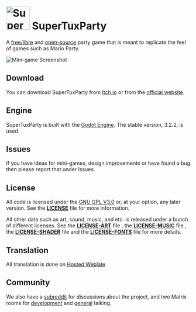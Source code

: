 # <img alt="SuperTuxParty Logo" src="assets/icons/icon-smallest.png" width="64" height="64" /> SuperTuxParty

A [free/libre](https://www.gnu.org/philosophy/free-sw.html) and
[open-source](https://opensource.org/docs/osd/) party game that is meant to
replicate the feel of games such as Mario Party.

![Mini-game Screenshot](screenshot.png)

## Download
You can download SuperTuxParty from [Itch.io](https://anti.itch.io/super-tux-party) or from the [official website](https://supertux.party/download).
## Engine
SuperTuxParty is built with the [Godot Engine](https://godotengine.org/).
The stable version, 3.2.2, is used.

## Issues
If you have ideas for mini-games, design improvements or have found a bug then
please report that under Issues.

## License
All code is licensed under the [GNU GPL V3.0](https://www.gnu.org/licenses/gpl.html) or, at your option, any later version.
See the [**LICENSE**](licenses/LICENSE) file for more information.

All other data such as art, sound, music, and etc. is released under a bunch
of different licenses.
See the [**LICENSE-ART**](licenses/LICENSE-ART.md) file , the [**LICENSE-MUSIC**](licenses/LICENSE-MUSIC.md) file , the [**LICENSE-SHADER**](licenses/LICENSE-SHADER.md) file and
the [**LICENSE-FONTS**](licenses/LICENSE-FONTS.md) file for more details.

## Translation
All translation is done on [Hosted Weblate](https://hosted.weblate.org/projects/super-tux-party/)

## Community
We also have a [subreddit](https://www.reddit.com/r/SuperTuxParty/)
for discussions about the project, and two Matrix rooms for
[development](https://matrix.to/#/#SuperTuxParty-Dev:matrix.org) and
[general](https://matrix.to/#/#SuperTuxParty-Extra:matrix.org) talking.
